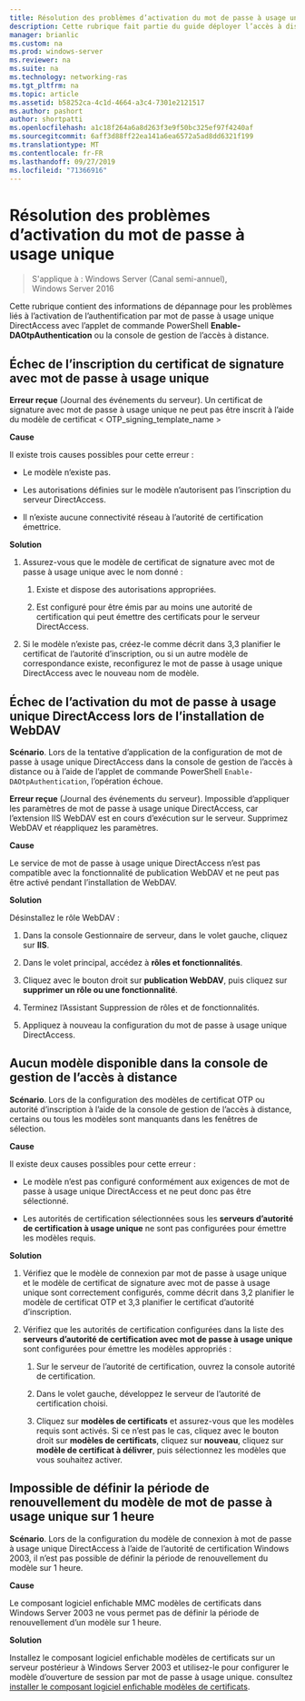 ```yaml
---
title: Résolution des problèmes d’activation du mot de passe à usage unique
description: Cette rubrique fait partie du guide déployer l’accès à distance avec l’authentification par mot de passe à usage unique dans Windows Server 2016.
manager: brianlic
ms.custom: na
ms.prod: windows-server
ms.reviewer: na
ms.suite: na
ms.technology: networking-ras
ms.tgt_pltfrm: na
ms.topic: article
ms.assetid: b58252ca-4c1d-4664-a3c4-7301e2121517
ms.author: pashort
author: shortpatti
ms.openlocfilehash: a1c18f264a6a8d263f3e9f50bc325ef97f4240af
ms.sourcegitcommit: 6aff3d88ff22ea141a6ea6572a5ad8dd6321f199
ms.translationtype: MT
ms.contentlocale: fr-FR
ms.lasthandoff: 09/27/2019
ms.locfileid: "71366916"
---
```

# <a name="troubleshooting-enabling-otp"></a>Résolution des problèmes d’activation du mot de passe à usage unique

>S'applique à : Windows Server (Canal semi-annuel), Windows Server 2016

Cette rubrique contient des informations de dépannage pour les problèmes liés à l’activation de l’authentification par mot de passe à usage unique DirectAccess avec l’applet de commande PowerShell **Enable-DAOtpAuthentication** ou la console de gestion de l’accès à distance.
  
## <a name="failed-to-enroll-the-otp-signing-certificate"></a>Échec de l’inscription du certificat de signature avec mot de passe à usage unique  
**Erreur reçue** (Journal des événements du serveur). Un certificat de signature avec mot de passe à usage unique ne peut pas être inscrit à l’aide du modèle de certificat < OTP_signing_template_name >  
  
**Cause**  
  
Il existe trois causes possibles pour cette erreur :  
  
-   Le modèle n’existe pas.  
  
-   Les autorisations définies sur le modèle n’autorisent pas l’inscription du serveur DirectAccess.  
  
-   Il n’existe aucune connectivité réseau à l’autorité de certification émettrice.  
  
**Solution**  
  
1.  Assurez-vous que le modèle de certificat de signature avec mot de passe à usage unique avec le nom donné :  
  
    1.  Existe et dispose des autorisations appropriées.  
  
    2.  Est configuré pour être émis par au moins une autorité de certification qui peut émettre des certificats pour le serveur DirectAccess.  
  
2.  Si le modèle n’existe pas, créez-le comme décrit dans 3,3 planifier le certificat de l’autorité d’inscription, ou si un autre modèle de correspondance existe, reconfigurez le mot de passe à usage unique DirectAccess avec le nouveau nom de modèle.  
  
## <a name="failed-to-enable-directaccess-otp-when-webdav-is-installed"></a>Échec de l’activation du mot de passe à usage unique DirectAccess lors de l’installation de WebDAV  
**Scénario**. Lors de la tentative d’application de la configuration de mot de passe à usage unique DirectAccess dans la console de gestion de l’accès à distance ou à l’aide de l’applet de commande PowerShell `Enable-DAOtpAuthentication`, l’opération échoue.  
  
**Erreur reçue** (Journal des événements du serveur). Impossible d’appliquer les paramètres de mot de passe à usage unique DirectAccess, car l’extension IIS WebDAV est en cours d’exécution sur le serveur. Supprimez WebDAV et réappliquez les paramètres.  
  
**Cause**  
  
Le service de mot de passe à usage unique DirectAccess n’est pas compatible avec la fonctionnalité de publication WebDAV et ne peut pas être activé pendant l’installation de WebDAV.  
  
**Solution**  
  
Désinstallez le rôle WebDAV :  
  
1.  Dans la console Gestionnaire de serveur, dans le volet gauche, cliquez sur **IIS**.  
  
2.  Dans le volet principal, accédez à **rôles et fonctionnalités**.  
  
3.  Cliquez avec le bouton droit sur **publication WebDAV**, puis cliquez sur **supprimer un rôle ou une fonctionnalité**.  
  
4.  Terminez l’Assistant Suppression de rôles et de fonctionnalités.  
  
5.  Appliquez à nouveau la configuration du mot de passe à usage unique DirectAccess.  
  
## <a name="no-templates-available-in-the-remote-access-management-console"></a>Aucun modèle disponible dans la console de gestion de l’accès à distance  
**Scénario**. Lors de la configuration des modèles de certificat OTP ou autorité d’inscription à l’aide de la console de gestion de l’accès à distance, certains ou tous les modèles sont manquants dans les fenêtres de sélection.  
  
**Cause**  
  
Il existe deux causes possibles pour cette erreur :  
  
-   Le modèle n’est pas configuré conformément aux exigences de mot de passe à usage unique DirectAccess et ne peut donc pas être sélectionné.  
  
-   Les autorités de certification sélectionnées sous les **serveurs d’autorité de certification à usage unique** ne sont pas configurées pour émettre les modèles requis.  
  
**Solution**  
  
1.  Vérifiez que le modèle de connexion par mot de passe à usage unique et le modèle de certificat de signature avec mot de passe à usage unique sont correctement configurés, comme décrit dans 3,2 planifier le modèle de certificat OTP et 3,3 planifier le certificat d’autorité d’inscription.  
  
2.  Vérifiez que les autorités de certification configurées dans la liste des **serveurs d’autorité de certification avec mot de passe à usage unique** sont configurées pour émettre les modèles appropriés :  
  
    1.  Sur le serveur de l’autorité de certification, ouvrez la console autorité de certification.  
  
    2.  Dans le volet gauche, développez le serveur de l’autorité de certification choisi.  
  
    3.  Cliquez sur **modèles de certificats** et assurez-vous que les modèles requis sont activés. Si ce n’est pas le cas, cliquez avec le bouton droit sur **modèles de certificats**, cliquez sur **nouveau**, cliquez sur **modèle de certificat à délivrer**, puis sélectionnez les modèles que vous souhaitez activer.  
  
## <a name="cannot-set-renewal-period-of-otp-template-to-1-hour"></a>Impossible de définir la période de renouvellement du modèle de mot de passe à usage unique sur 1 heure  
**Scénario**. Lors de la configuration du modèle de connexion à mot de passe à usage unique DirectAccess à l’aide de l’autorité de certification Windows 2003, il n’est pas possible de définir la période de renouvellement du modèle sur 1 heure.  
  
**Cause**  
  
Le composant logiciel enfichable MMC modèles de certificats dans Windows Server 2003 ne vous permet pas de définir la période de renouvellement d’un modèle sur 1 heure.  
  
**Solution**  
  
Installez le composant logiciel enfichable modèles de certificats sur un serveur postérieur à Windows Server 2003 et utilisez-le pour configurer le modèle d’ouverture de session par mot de passe à usage unique. consultez [installer le composant logiciel enfichable modèles de certificats](https://technet.microsoft.com/library/cc732445.aspx).  
  


